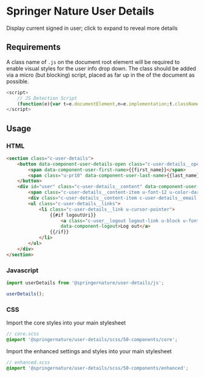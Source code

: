 # Springer Nature User Details

Display current signed in user; click to expand to reveal more details

## Requirements

A class name of `.js` on the document root element will be required to enable visual styles for the user info drop down. The class should be added via a micro (but blocking) script, placed as far up in the <head> of the document as possible.

```javascript
<script>
    // JS Detection Script
    (function(e){var t=e.documentElement,n=e.implementation;t.className='js';})(document)
</script>
```

## Usage

### HTML

```html
<section class="c-user-details">
    <button data-component-user-details-open class="c-user-details__open link-like u-ml10 u-position-right" data-expander data-expander-target="#user">
        <span data-component-user-first-name>{{first_name}}</span>
        <span class="u-pr10" data-component-user-last-name>{{last_name}}</span>
    </button>
    <div id="user" class="c-user-details__content" data-component-user-details>
        <span class="c-user-details__content-item u-font-12 u-color-darker-grey">Signed in as</span>
        <div class="c-user-details__content-item c-user-details__email u-mb10 u-font-12" data-component-user-email>{{email_address}}</div>
        <ul class="c-user-details__links">
            <li class="c-user-details__link u-cursor-pointer">
                {{#if logoutUri}}
                    <a class="c-user__logout logout-link u-block u-font-12" href="{{logoutUri}}"
                    data-component-logout>Log out</a>
                {{/if}}
            </li>
        </ul>
    </div>
</section>
```

### Javascript

```javascript
import userDetails from '@springernature/user-details/js';

userDetails();
```

### CSS

Import the core styles into your main stylesheet

```scss
// core.scss
@import '@springernature/user-details/scss/50-components/core';
```

Import the enhanced settings and styles into your main stylesheet

```scss
// enhanced.scss
@import '@springernature/user-details/scss/50-components/enhanced';
```